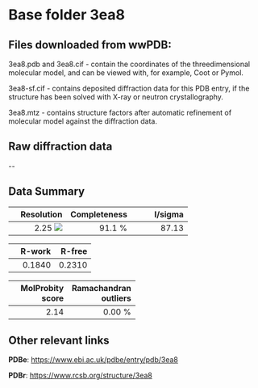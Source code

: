 # Base folder 3ea8

## Files downloaded from wwPDB:

3ea8.pdb and 3ea8.cif - contain the coordinates of the threedimensional molecular model, and can be viewed with, for example, Coot or Pymol.

3ea8-sf.cif - contains deposited diffraction data for this PDB entry, if the structure has been solved with X-ray or neutron crystallography.

3ea8.mtz - contains structure factors after automatic refinement of molecular model against the diffraction data.

## Raw diffraction data

--<br> 

## Data Summary
|   | Resolution | Completeness| I/sigma |
|---|-------------:|----------------:|--------------:|
|   |2.25 ![](https://github.com/thorn-lab/coronavirus_structural_task_force/blob/master/outreach/ang.svg)|91.1  %|<img width=50/>87.13|

|   | **R-work**| **R-free**   
|---|-------------:|----------------:|           
||0.1840|0.2310|

|   |**MolProbity<br>score**| **Ramachandran<br>outliers** 
|---|-------------:|----------------:|
||2.14|0.00 %|

## Other relevant links 
**PDBe**:  https://www.ebi.ac.uk/pdbe/entry/pdb/3ea8
 
**PDBr**: https://www.rcsb.org/structure/3ea8 

